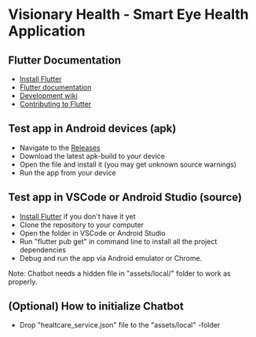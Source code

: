 # Visionary Health - Smart Eye Health Application


## Flutter Documentation

* [Install Flutter](https://flutter.dev/get-started/)
* [Flutter documentation](https://docs.flutter.dev/)
* [Development wiki](./docs/README.md)
* [Contributing to Flutter](https://github.com/flutter/flutter/blob/main/CONTRIBUTING.md)


## Test app in Android devices (apk)

* Navigate to the [Releases](https://github.com/Jarwesbub/healthcare_superplatform/releases)
* Download the latest apk-build to your device
* Open the file and install it (you may get unknown source warnings)
* Run the app from your device


## Test app in VSCode or Android Studio (source)

* [Install Flutter](https://flutter.dev/get-started/) if you don't have it yet
* Clone the repository to your computer
* Open the folder in VSCode or Android Studio
* Run "flutter pub get" in command line to install all the project dependencies
* Debug and run the app via Android emulator or Chrome.

Note: Chatbot needs a hidden file in "assets/local/" folder to work as properly.


## (Optional) How to initialize Chatbot

* Drop "healtcare_service.json" file to the "assets/local" -folder
